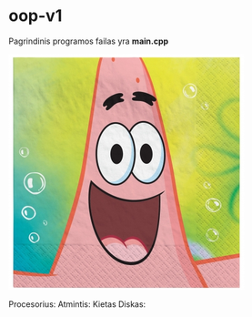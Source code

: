 # oop-v1

Pagrindinis programos failas yra **main.cpp**

![Patrikas](paveiksliukai/patrikas.jpg)

Procesorius:
Atmintis:
Kietas Diskas: